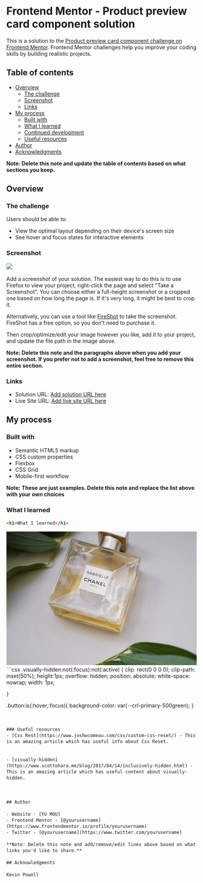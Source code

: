 # Frontend Mentor - Product preview card component solution

This is a solution to the [Product preview card component challenge on Frontend Mentor](https://www.frontendmentor.io/challenges/product-preview-card-component-GO7UmttRfa). Frontend Mentor challenges help you improve your coding skills by building realistic projects. 

## Table of contents

- [Overview](#overview)
  - [The challenge](#the-challenge)
  - [Screenshot](#screenshot)
  - [Links](#links)
- [My process](#my-process)
  - [Built with](#built-with)
  - [What I learned](#what-i-learned)
  - [Continued development](#continued-development)
  - [Useful resources](#useful-resources)
- [Author](#author)
- [Acknowledgments](#acknowledgments)

**Note: Delete this note and update the table of contents based on what sections you keep.**

## Overview

### The challenge

Users should be able to:

- View the optimal layout depending on their device's screen size
- See hover and focus states for interactive elements

### Screenshot

![](./screenshot.jpg)

Add a screenshot of your solution. The easiest way to do this is to use Firefox to view your project, right-click the page and select "Take a Screenshot". You can choose either a full-height screenshot or a cropped one based on how long the page is. If it's very long, it might be best to crop it.

Alternatively, you can use a tool like [FireShot](https://getfireshot.com/) to take the screenshot. FireShot has a free option, so you don't need to purchase it. 

Then crop/optimize/edit your image however you like, add it to your project, and update the file path in the image above.

**Note: Delete this note and the paragraphs above when you add your screenshot. If you prefer not to add a screenshot, feel free to remove this entire section.**

### Links

- Solution URL: [Add solution URL here](https://your-solution-url.com)
- Live Site URL: [Add live site URL here](https://your-live-site-url.com)

## My process

### Built with

- Semantic HTML5 markup
- CSS custom properties
- Flexbox
- CSS Grid
- Mobile-first workflow


**Note: These are just examples. Delete this note and replace the list above with your own choices**

### What I learned

```html
<h1>What I learned</h1>
```
  <picture class="product-img">
        <source srcset="images/image-product-desktop.jpg" media="(min-width:600px)">
        <img src="images/image-product-mobile.jpg" alt="Gabrielle Essence Eau De Parfum pefume-product-image" />
  </picture>
```css
  .visually-hidden:not(:focus):not(:active) {
      clip: rect(0 0 0 0);  
      clip-path: inset(50%);
      height:1px;
      overflow: hidden;
      position: absolute;
      white-space: nowrap; 
      width: 1px;

    }


  .button:is(:hover,:focus){
      background-color: var(--crl-primary-500green);
  }
```


### Useful resources
- [Css Rest](https://www.joshwcomeau.com/css/custom-css-reset/) - This is an amazing article which has useful info about Css Reset.


- [visually-hidden](https://www.scottohara.me/blog/2017/04/14/inclusively-hidden.html) - This is an amazing article which has useful content about visually-hidden.



## Author

- Website - [YU MOU]
- Frontend Mentor - [@yourusername](https://www.frontendmentor.io/profile/yourusername)
- Twitter - [@yourusername](https://www.twitter.com/yourusername)

**Note: Delete this note and add/remove/edit lines above based on what links you'd like to share.**

## Acknowledgments

Kevin Powell

